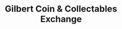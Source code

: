 ---
title: "Gilbert Coin & Collectables Exchange"
url: /gilbert/gilbert-coin-und-collectables-exchange/
shop: Sammler
---